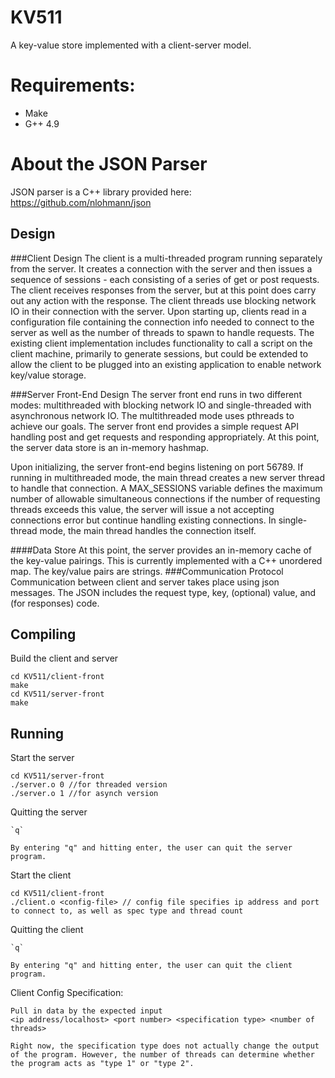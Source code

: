 # KV511
A key-value store implemented with a client-server model.

# Requirements:
- Make
- G++ 4.9

# About the JSON Parser
JSON parser is a C++ library provided here: https://github.com/nlohmann/json

## Design
###Client Design
The client is a multi-threaded program running separately from the server. It creates a connection with the server and then issues a sequence of sessions - each consisting of a series of get or post requests. The client receives responses from the server, but at this point does carry out any action with the response. The client threads use blocking network IO in their connection with the server.
Upon starting up, clients read in a configuration file containing the connection info needed to connect to the server as well as the number of threads to spawn to handle requests. The existing client implementation includes functionality to call a script on the client machine, primarily to generate sessions, but could be extended to allow the client to be plugged into an existing application to enable network key/value storage.

###Server Front-End Design
The server front end runs in two different modes: multithreaded with blocking network IO and single-threaded with asynchronous network IO. The multithreaded mode uses pthreads to achieve our goals. The server front end provides a simple request API handling post and get requests and responding appropriately. At this point, the server data store is an in-memory hashmap.

Upon initializing, the server front-end begins listening on port 56789. If running in multithreaded mode, the main thread creates a new server thread to handle that connection. A MAX_SESSIONS variable defines the maximum number of allowable simultaneous connections if the number of requesting threads exceeds this value, the server will issue a not accepting connections error but continue handling existing connections. In single-thread mode, the main thread handles the connection itself.


####Data Store
At this point, the server provides an in-memory cache of the key-value pairings. This is currently implemented with a C++ unordered map. The key/value pairs are strings.
###Communication Protocol
Communication between client and server takes place using json messages. The JSON includes the request type, key, (optional) value, and (for responses) code.

## Compiling
Build the client and server

~~~
cd KV511/client-front
make
cd KV511/server-front
make
~~~
## Running
Start the server

~~~
cd KV511/server-front
./server.o 0 //for threaded version
./server.o 1 //for asynch version
~~~

Quitting the server

~~~
`q`

By entering "q" and hitting enter, the user can quit the server program.
~~~

Start the client

~~~
cd KV511/client-front
./client.o <config-file> // config file specifies ip address and port to connect to, as well as spec type and thread count
~~~

Quitting the client

~~~
`q`

By entering "q" and hitting enter, the user can quit the client program.
~~~

Client Config Specification:

~~~
Pull in data by the expected input
<ip address/localhost> <port number> <specification type> <number of threads>

Right now, the specification type does not actually change the output of the program. However, the number of threads can determine whether the program acts as "type 1" or "type 2".
~~~

